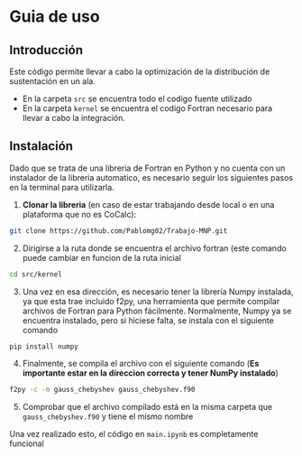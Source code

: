 # Guia de uso
## Introducción
Este código permite llevar a cabo la optimización de la distribución de sustentación en un ala.
- En la carpeta `src` se encuentra todo el codigo fuente utilizado
- En la carpeta `kernel` se encuentra el codigo Fortran necesario para llevar a cabo la integración.

## Instalación
Dado que se trata de una libreria de Fortran en Python y no cuenta con un instalador de la libreria automatico, es necesario
seguir los siguientes pasos en la terminal para utilizarla.

1. **Clonar la libreria** (en caso de estar trabajando desde local o en una plataforma que no es CoCalc):
```bash
git clone https://github.com/Pablomg02/Trabajo-MNP.git
```

2. Dirigirse a la ruta donde se encuentra el archivo fortran (este comando puede cambiar en funcion de la ruta inicial
```bash
cd src/kernel
```

3. Una vez en esa dirección, es necesario tener la librería Numpy instalada, ya que esta trae incluido f2py, una herramienta
que permite compilar archivos de Fortran para Python fácilmente. Normalmente, Numpy ya se encuentra instalado, pero si hiciese
falta, se instala con el siguiente comando
```bash
pip install numpy
```

4. Finalmente, se compila el archivo con el siguiente comando (**Es importante estar en la direccion correcta y tener NumPy instalado**)
```bash
f2py -c -m gauss_chebyshev gauss_chebyshev.f90
```

5. Comprobar que el archivo compilado está en la misma carpeta que `gauss_chebyshev.f90` y tiene el mismo nombre

Una vez realizado esto, el código en `main.ipynb` es completamente funcional
